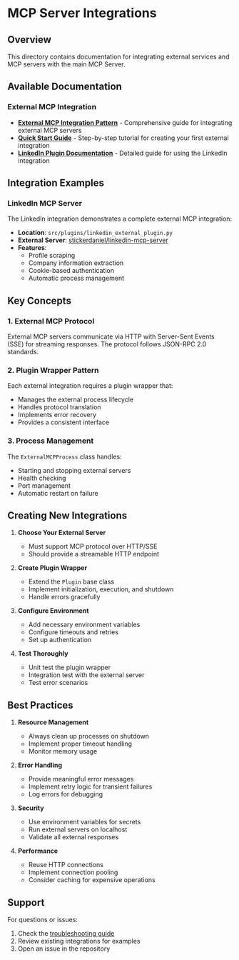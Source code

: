 # MCP Server Integrations

## Overview

This directory contains documentation for integrating external services and MCP servers with the main MCP Server.

## Available Documentation

### External MCP Integration

- [**External MCP Integration Pattern**](EXTERNAL_MCP_INTEGRATION.md) - Comprehensive guide for integrating external MCP servers
- [**Quick Start Guide**](QUICK_START.md) - Step-by-step tutorial for creating your first external integration
- [**LinkedIn Plugin Documentation**](LINKEDIN_PLUGIN.md) - Detailed guide for using the LinkedIn integration

## Integration Examples

### LinkedIn MCP Server

The LinkedIn integration demonstrates a complete external MCP integration:

- **Location**: `src/plugins/linkedin_external_plugin.py`
- **External Server**: [stickerdaniel/linkedin-mcp-server](https://github.com/stickerdaniel/linkedin-mcp-server)
- **Features**:
  - Profile scraping
  - Company information extraction
  - Cookie-based authentication
  - Automatic process management

## Key Concepts

### 1. External MCP Protocol

External MCP servers communicate via HTTP with Server-Sent Events (SSE) for streaming responses. The protocol follows JSON-RPC 2.0 standards.

### 2. Plugin Wrapper Pattern

Each external integration requires a plugin wrapper that:
- Manages the external process lifecycle
- Handles protocol translation
- Implements error recovery
- Provides a consistent interface

### 3. Process Management

The `ExternalMCPProcess` class handles:
- Starting and stopping external servers
- Health checking
- Port management
- Automatic restart on failure

## Creating New Integrations

1. **Choose Your External Server**
   - Must support MCP protocol over HTTP/SSE
   - Should provide a streamable HTTP endpoint

2. **Create Plugin Wrapper**
   - Extend the `Plugin` base class
   - Implement initialization, execution, and shutdown
   - Handle errors gracefully

3. **Configure Environment**
   - Add necessary environment variables
   - Configure timeouts and retries
   - Set up authentication

4. **Test Thoroughly**
   - Unit test the plugin wrapper
   - Integration test with the external server
   - Test error scenarios

## Best Practices

1. **Resource Management**
   - Always clean up processes on shutdown
   - Implement proper timeout handling
   - Monitor memory usage

2. **Error Handling**
   - Provide meaningful error messages
   - Implement retry logic for transient failures
   - Log errors for debugging

3. **Security**
   - Use environment variables for secrets
   - Run external servers on localhost
   - Validate all external responses

4. **Performance**
   - Reuse HTTP connections
   - Implement connection pooling
   - Consider caching for expensive operations

## Support

For questions or issues:
1. Check the [troubleshooting guide](EXTERNAL_MCP_INTEGRATION.md#troubleshooting)
2. Review existing integrations for examples
3. Open an issue in the repository 